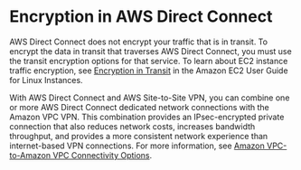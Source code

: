 # Encryption in AWS Direct Connect<a name="encryption-in-transit"></a>

AWS Direct Connect does not encrypt your traffic that is in transit\. To encrypt the data in transit that traverses AWS Direct Connect, you must use the transit encryption options for that service\. To learn about EC2 instance traffic encryption, see [Encryption in Transit](https://docs.aws.amazon.com/AWSEC2/latest/UserGuide/data-protection.html#encryption-transit) in the Amazon EC2 User Guide for Linux Instances\.

With AWS Direct Connect and AWS Site\-to\-Site VPN, you can combine one or more AWS Direct Connect dedicated network connections with the Amazon VPC VPN\. This combination provides an IPsec\-encrypted private connection that also reduces network costs, increases bandwidth throughput, and provides a more consistent network experience than internet\-based VPN connections\. For more information, see [Amazon VPC\-to\-Amazon VPC Connectivity Options](https://aws.amazon.com/answers/networking/aws-single-data-center-ha-network-connectivity/)\.